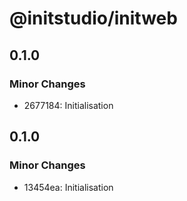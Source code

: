 # @initstudio/initweb

## 0.1.0

### Minor Changes

- 2677184: Initialisation

## 0.1.0

### Minor Changes

- 13454ea: Initialisation
